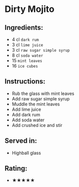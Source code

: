 # Dirty Mojito

## Ingredients:
- 4 cl `dark rum`
- 3 cl `lime juice`
- 3 cl `raw sugar simple syrup`
- 8 cl `soda water`
- 15 `mint leaves`
- 16 `ice cubes`

## Instructions:
- Rub the glass with mint leaves
- Add raw sugar simple syrup
- Muddle the mint leaves
- Add lime juice
- Add dark rum
- Add soda water
- Add crushed ice and stir

## Served in:
- Highball glass

## Rating:
- ★★★★★